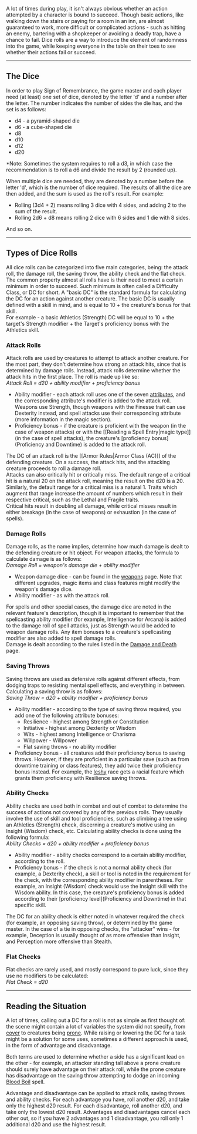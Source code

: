 A lot of times during play, it isn't always obvious whether an action attempted by a character is bound to succeed. Though basic actions, like walking down the stairs or paying for a room in an inn, are almost guaranteed to work, more difficult or complicated actions - such as hitting an enemy, bartering with a shopkeeper or avoiding a deadly trap, have a chance to fail. Dice rolls are a way to introduce the element of randomness into the game, while keeping everyone in the table on their toes to see whether their actions fail or succeed.
- - -
## The Dice
 
In order to play Sign of Remembrance, the game master and each player need (at least) one set of dice, denoted by the letter 'd' and a number after the letter. The number indicates the number of sides the die has, and the set is as follows:

- d4 - a pyramid-shaped die
- d6 - a cube-shaped die
- d8
- d10
- d12
- d20

*Note: Sometimes the system requires to roll a d3, in which case the recommendation is to roll a d6 and divide the result by 2 (rounded up).
 
When multiple dice are needed, they are denoted by a number before the letter 'd', which is the number of dice required. The results of all the dice are then added, and the sum is used as the roll's result. For example:

- Rolling (3d4 + 2) means rolling 3 dice with 4 sides, and adding 2 to the sum of the result.
- Rolling 2d6 + d8 means rolling 2 dice with 6 sides and 1 die with 8 sides.

And so on.

- - -
## Types of Dice Rolls
 
All dice rolls can be categorized into five main categories, being: the attack roll, the damage roll, the saving throw, the ability check and the flat check.  
The common property almost all rolls have is their need to meet a certain minimum in order to succeed. Such minimum is often called a Difficulty Class, or DC for short. A "basic DC" is the standard formula for calculating the DC for an action against another creature. The basic DC is usually defined with a skill in mind, and is equal to 10 + the creature's bonus for that skill.  
For example - a basic Athletics (Strength) DC will be equal to 10 + the target's Strength modifier + the Target's proficiency bonus with the Athletics skill.
 
### Attack Rolls
 
Attack rolls are used by creatures to attempt to attack another creature. For the most part, they don't determine how strong an attack hits, since that is determined by damage rolls. Instead, attack rolls determine whether the attack hits in the first place. The roll is made up like so:  
_Attack Roll = d20 + ability modifier + proficiency bonus_

- Ability modifier - each attack roll uses one of the seven [attributes](Ability%20Scores.md), and the corresponding attribute's modifier is added to the attack roll. Weapons use Strength, though weapons with the Finesse trait can use Dexterity instead, and spell attacks use their corresponding attribute (more information in the magic section).
- Proficiency bonus - if the creature is proficient with the weapon (in the case of weapon attacks) or with the [[Reading a Spell Entry|magic type]] (in the case of spell attacks), the creature's [proficiency bonus](Proficiency and Downtime) is added to the attack roll.

The DC of an attack roll is the [[Armor Rules|Armor Class (AC)]] of the defending creature. On a success, the attack hits, and the attacking creature proceeds to roll a damage roll.  
Attacks can also critically hit or critically miss. The default range of a critical hit is a natural 20 on the attack roll, meaning the result on the d20 is a 20. Similarly, the default range for a critical miss is a natural 1. Traits which augment that range increase the amount of numbers which result in their respective critical, such as the Lethal and Fragile traits.  
Critical hits result in doubling all damage, while critical misses result in either breakage (in the case of weapons) or exhaustion (in the case of spells).
 
### Damage Rolls
 
Damage rolls, as the name implies, determine how much damage is dealt to the defending creature or hit object. For weapon attacks, the formula to calculate damage is as follows:  
_Damage Roll = weapon's damage die + ability modifier_

- Weapon damage dice - can be found in the [weapons](Weaponsmith.md) page. Note that different upgrades, magic items and class features might modify the weapon's damage dice.
- Ability modifier - as with the attack roll.

For spells and other special cases, the damage dice are noted in the relevant feature's description, though it is important to remember that the spellcasting ability modifier (for example, Intelligence for Arcana) is added to the damage roll of spell attacks, just as Strength would be added to weapon damage rolls. Any item bonuses to a creature's spellcasting modifier are also added to spell damage rolls.  
Damage is dealt according to the rules listed in the [Damage and Death](Damage%20and%20Death.md) page.
 
### Saving Throws
 
Saving throws are used as defensive rolls against different effects, from dodging traps to resisting mental spell effects, and everything in between. Calculating a saving throw is as follows:  
_Saving Throw = d20 + ability modifier + proficiency bonus_

- Ability modifier - according to the type of saving throw required, you add one of the following attribute bonuses:
    - Resilience - highest among Strength or Constitution
    - Initiative - highest among Dexterity or Wisdom
    - Wits - highest among Intelligence or Charisma
    - Willpower - Willpower
    - Flat saving throws - no ability modifier
- Proficiency bonus - all creatures add their proficiency bonus to saving throws. However, if they are proficient in a particular save (such as from downtime training or class features), they add twice their proficiency bonus instead. For example, the [leshy](Leshy.md) race gets a racial feature which grants them proficiency with Resilience saving throws.
 
### Ability Checks
 
Ability checks are used both in combat and out of combat to determine the success of actions not covered by any of the previous rolls. They usually involve the use of skill and tool proficiencies, such as climbing a tree using an Athletics (Strength) check, discerning a creature's motive using an Insight (Wisdom) check, etc. Calculating ability checks is done using the following formula:  
_Ability Checks = d20 + ability modifier + proficiency bonus_

- Ability modifier - ability checks correspond to a certain ability modifier, according to the roll.
- Proficiency bonus - if the check is not a normal ability check (for example, a Dexterity check), a skill or tool is noted in the requirement for the check, with the corresponding ability modifier in parentheses. For example, an Insight (Wisdom) check would use the Insight skill with the Wisdom ability. In this case, the creature's proficiency bonus is added according to their [proficiency level](Proficiency and Downtime) in that specific skill.

The DC for an ability check is either noted in whatever required the check (for example, an opposing saving throw), or determined by the game master. In the case of a tie in opposing checks, the "attacker" wins - for example, Deception is usually thought of as more offensive than Insight, and Perception more offensive than Stealth.
 
### Flat Checks
 
Flat checks are rarely used, and mostly correspond to pure luck, since they use no modifiers to be calculated:  
_Flat Check = d20_
   
- - -
## Reading the Situation
 
A lot of times, calling out a DC for a roll is not as simple as first thought of: the scene might contain a lot of variables the system did not specify, from [cover](Cover.md) to creatures being [prone](Conditions.md). While raising or lowering the DC for a task might be a solution for some uses, sometimes a different approach is used, in the form of advantage and disadvantage.
 
Both terms are used to determine whether a side has a significant lead on the other - for example, an attacker standing tall above a prone creature should surely have advantage on their attack roll, while the prone creature has disadvantage on the saving throw attempting to dodge an incoming [Blood Boil](Blood%20Boil.md) spell.
 
Advantage and disadvantage can be applied to attack rolls, saving throws and ability checks. For each advantage you have, roll another d20, and take only the highest d20 result. For each disadvantage, roll another d20, and take only the lowest d20 result. Advantages and disadvantages cancel each other out, so if you have 2 advantages and 1 disadvantage, you roll only 1 additional d20 and use the highest result.